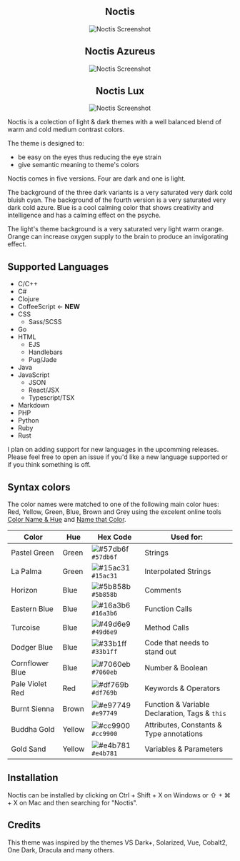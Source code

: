<div align="center">

## Noctis

![Noctis Screenshot](https://github.com/liviuschera/noctis/raw/master/images/noctis.png)


## Noctis Azureus

![Noctis Screenshot](https://github.com/liviuschera/noctis/raw/master/images/noctisAzureus.png)


## Noctis Lux

![Noctis Screenshot](https://github.com/liviuschera/noctis/raw/master/images/noctisLux.png)

</div>


Noctis is a colection of light & dark themes with a well balanced blend of warm and cold medium contrast colors.

The theme is designed to:
-  be easy on the eyes thus reducing the eye strain
-  give semantic meaning to theme's colors

Noctis comes in five versions. Four are dark and one is light.

The background of the three dark variants is a very saturated very dark cold bluish cyan. The background of the fourth version is a very saturated very dark cold azure. Blue is a cool calming color that shows creativity and intelligence and has a calming effect on the psyche.

The light's theme background is a very saturated very light warm orange. Orange can increase oxygen supply to the brain to produce an invigorating effect.

## Supported Languages

- C/C++
- C#
- Clojure
- CoffeeScript &larr; **NEW**
- CSS
   - Sass/SCSS
- Go
- HTML
   - EJS
   - Handlebars
   - Pug/Jade
- Java
- JavaScript
   - JSON
   - React/JSX
   - Typescript/TSX
- Markdown
- PHP
- Python
- Ruby
- Rust

I plan on adding support for new languages in the upcomming releases. Please feel free to open an issue if you'd like a new language supported or if you think something is off.

## Syntax colors

The color names were matched to one of the following main color hues: Red, Yellow, Green, Blue, Brown and Grey using the excelent online tools [Color Name & Hue](http://www.color-blindness.com/color-name-hue/) and [Name that Color](http://chir.ag/projects/name-that-color).


| Color           | Hue    | Hex Code                                                           | Used for:                                      |
| --------------- | ------ | ------------------------------------------------------------------ | ---------------------------------------------- |
| Pastel Green    | Green  | ![#57db6f](https://placehold.it/15/57db6f/000000?text=+) `#57db6f` | Strings                                        |
| La Palma        | Green  | ![#15ac31](https://placehold.it/15/15ac31/000000?text=+) `#15ac31` | Interpolated Strings                           |
| Horizon         | Blue   | ![#5b858b](https://placehold.it/15/5b858b/000000?text=+) `#5b858b` | Comments                                       |
| Eastern Blue    | Blue   | ![#16a3b6](https://placehold.it/15/16a3b6/000000?text=+) `#16a3b6` | Function Calls                                 |
| Turcoise        | Blue   | ![#49d6e9](https://placehold.it/15/49d6e9/000000?text=+) `#49d6e9` | Method Calls                                   |
| Dodger Blue     | Blue   | ![#33b1ff](https://placehold.it/15/33b1ff/000000?text=+) `#33b1ff` | Code that needs to stand out                   |
| Cornflower Blue | Blue   | ![#7060eb](https://placehold.it/15/7060eb/000000?text=+) `#7060eb` | Number & Boolean                               |
| Pale Violet Red | Red    | ![#df769b](https://placehold.it/15/df769b/000000?text=+) `#df769b` | Keywords & Operators                           |
| Burnt Sienna    | Brown  | ![#e97749](https://placehold.it/15/e97749/000000?text=+) `#e97749` | Function & Variable Declaration, Tags & `this` |
| Buddha Gold     | Yellow | ![#cc9900](https://placehold.it/15/cc9900/000000?text=+) `#cc9900` | Attributes, Constants & Type annotations       |
| Gold Sand       | Yellow | ![#e4b781](https://placehold.it/15/e4b781/000000?text=+) `#e4b781` | Variables & Parameters                         |


## Installation

Noctis can be installed by clicking on Ctrl + Shift + X on Windows or ⇧ + ⌘ + X on Mac and then searching for "Noctis".

## Credits

This theme was inspired by the themes VS Dark+, Solarized, Vue, Cobalt2, One Dark, Dracula and many others.
